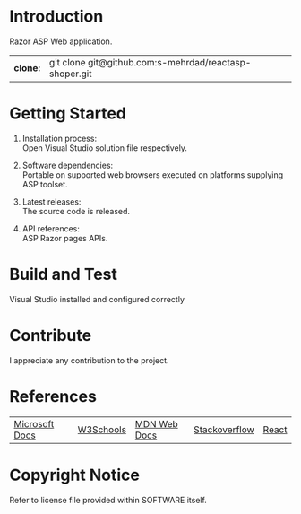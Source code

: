 # Introduction 
Razor ASP Web application.

<table>
<tr>
<td><b>clone:</b></td>
<td>git clone git@github.com:s-mehrdad/reactasp-shoper.git</td>
</tr>
</table>


# Getting Started
1.  Installation process:<br/>
Open Visual Studio solution file respectively.

2.  Software dependencies:<br/>
Portable on supported web browsers executed on platforms supplying ASP toolset.

3.  Latest releases:<br/>
The source code is released.

4.  API references:<br/>
ASP Razor pages APIs.

# Build and Test
Visual Studio installed and configured correctly


# Contribute
I appreciate any contribution to the project.

# References
<table>

<tr>
<td><a href="https://learn.microsoft.com/en-gb/docs/">Microsoft Docs</a></td>
<td><a href="https://www.w3schools.com/">W3Schools</a></td>
<td><a href="https://developer.mozilla.org/">MDN Web Docs</a></td>
<td><a href="https://stackoverflow.com/">Stackoverflow</a></td>
<td><a href="https://react.dev/learn">React</a></td>
</tr>

</table>

# Copyright Notice
Refer to license file provided within SOFTWARE itself.